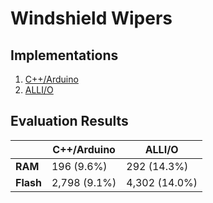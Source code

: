 #  Windshield Wipers

## Implementations

1. [C++/Arduino](arduino/README.md)
2. [ALLI/O](allio/README.md)

## Evaluation Results

|           | C++/Arduino  |    ALLI/O     |
|-----------|--------------|---------------|
| **RAM**   | 196 (9.6%)   | 292 (14.3%)   |
| **Flash** | 2,798 (9.1%) | 4,302 (14.0%) |